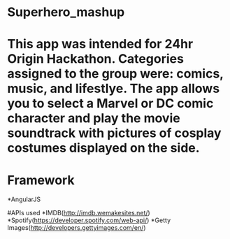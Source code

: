 # Superhero_mashup
# This app was intended for 24hr Origin Hackathon. Categories assigned to the group were: comics, music, and lifestlye. The app allows you to select a Marvel or DC comic character and play the movie soundtrack with pictures of cosplay costumes displayed on the side.

# Framework
*AngularJS

#APIs used
*IMDB(http://imdb.wemakesites.net/)
*Spotify(https://developer.spotify.com/web-api/)
*Getty Images(http://developers.gettyimages.com/en/)




